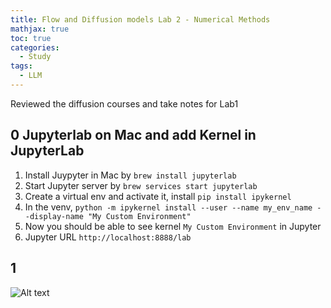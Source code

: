 ```yaml
---
title: Flow and Diffusion models Lab 2 - Numerical Methods
mathjax: true
toc: true
categories:
  - Study
tags:
  - LLM
---
```


Reviewed the diffusion courses and take notes for Lab1

## 0 Jupyterlab on Mac and add Kernel in JupyterLab
1. Install Juypyter in Mac by `brew install jupyterlab`
2. Start Jupyter server by `brew services start jupyterlab`
3. Create a virtual env and activate it, install `pip install ipykernel` 
4. In the venv, `python -m ipykernel install --user --name my_env_name --display-name "My Custom Environment"`
5. Now you should be able to see kernel `My Custom Environment` in Jupyter
6. Jupyter URL `http://localhost:8888/lab`

## 1


![Alt text](/code23/assets/images/2025/25-10-02-difflab1_files/bf16.png)

